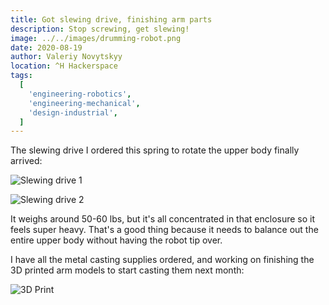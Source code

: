 ```yaml
---
title: Got slewing drive, finishing arm parts
description: Stop screwing, get slewing!
image: ../../images/drumming-robot.png
date: 2020-08-19
author: Valeriy Novytskyy
location: ^H Hackerspace
tags:
  [
    'engineering-robotics',
    'engineering-mechanical',
    'design-industrial',
  ]
---
```


The slewing drive I ordered this spring to rotate the upper body finally arrived:

![Slewing drive 1](https://zeroweb-downloads.s3.us-west-2.amazonaws.com/slewing-drive.png)

![Slewing drive 2](https://zeroweb-downloads.s3.us-west-2.amazonaws.com/slewing-drive2.png)

It weighs around 50-60 lbs, but it's all concentrated in that enclosure so it feels super heavy. That's a good thing because it needs to balance out the entire upper body without having the robot tip over.

I have all the metal casting supplies ordered, and working on finishing the 3D printed arm models to start casting them next month:

![3D Print](https://zeroweb-downloads.s3.us-west-2.amazonaws.com/3d-print.png)
